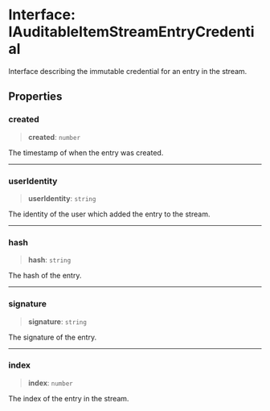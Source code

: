 # Interface: IAuditableItemStreamEntryCredential

Interface describing the immutable credential for an entry in the stream.

## Properties

### created

> **created**: `number`

The timestamp of when the entry was created.

***

### userIdentity

> **userIdentity**: `string`

The identity of the user which added the entry to the stream.

***

### hash

> **hash**: `string`

The hash of the entry.

***

### signature

> **signature**: `string`

The signature of the entry.

***

### index

> **index**: `number`

The index of the entry in the stream.
